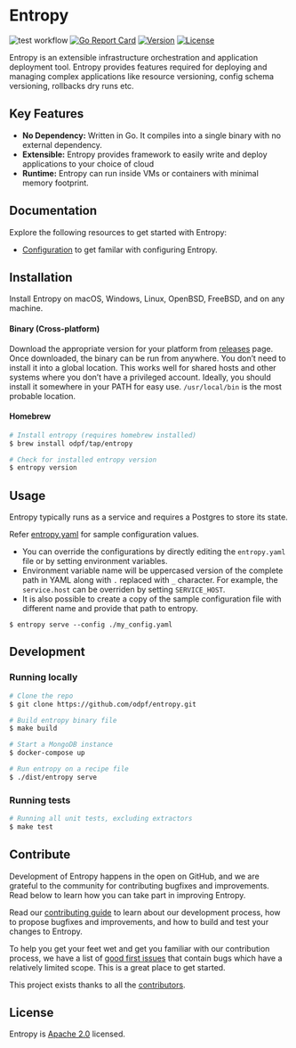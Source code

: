 # Entropy

![test workflow](https://github.com/odpf/entropy/actions/workflows/test.yml/badge.svg)
[![Go Report Card](https://goreportcard.com/badge/github.com/odpf/entropy)](https://goreportcard.com/report/github.com/odpf/entropy)
[![Version](https://img.shields.io/github/v/release/odpf/entropy?logo=semantic-release)](Version)
[![License](https://img.shields.io/badge/License-Apache%202.0-blue.svg?logo=apache)](LICENSE)

Entropy is an extensible infrastructure orchestration and application deployment tool. Entropy provides features
required for deploying and managing complex applications like resource versioning, config schema versioning, rollbacks
dry runs etc.

## Key Features

- **No Dependency:** Written in Go. It compiles into a single binary with no external dependency.
- **Extensible:** Entropy provides framework to easily write and deploy applications to your choice of cloud
- **Runtime:** Entropy can run inside VMs or containers with minimal memory footprint.

## Documentation

Explore the following resources to get started with Entropy:

- [Configuration](./docs/reference/configuration.md) to get familar with configuring Entropy.

## Installation

Install Entropy on macOS, Windows, Linux, OpenBSD, FreeBSD, and on any machine.

#### Binary (Cross-platform)

Download the appropriate version for your platform from [releases](https://github.com/odpf/entropy/releases) page. Once
downloaded, the binary can be run from anywhere. You don’t need to install it into a global location. This works well
for shared hosts and other systems where you don’t have a privileged account. Ideally, you should install it somewhere
in your PATH for easy use. `/usr/local/bin` is the most probable location.

#### Homebrew

```sh
# Install entropy (requires homebrew installed)
$ brew install odpf/tap/entropy

# Check for installed entropy version
$ entropy version
```

## Usage

Entropy typically runs as a service and requires a Postgres to store its state.

Refer [entropy.yaml](./entropy.yaml) for sample configuration values. 

* You can override the configurations by directly editing the `entropy.yaml` file or by setting environment variables.
* Environment variable name will be uppercased version of the complete path in YAML along with `.` replaced with `_` character. For example, the `service.host` can be overriden by setting `SERVICE_HOST`.
* It is also possible to create a copy of the sample configuration file with different name and provide that path to entropy.

```shell
$ entropy serve --config ./my_config.yaml
```

## Development

### Running locally

```sh
# Clone the repo
$ git clone https://github.com/odpf/entropy.git

# Build entropy binary file
$ make build

# Start a MongoDB instance
$ docker-compose up

# Run entropy on a recipe file
$ ./dist/entropy serve

```

### Running tests

```sh
# Running all unit tests, excluding extractors
$ make test
```

## Contribute

Development of Entropy happens in the open on GitHub, and we are grateful to the community for contributing bugfixes and
improvements. Read below to learn how you can take part in improving Entropy.

Read our [contributing guide](https://odpf.github.io/entropy/docs/contribute/contributing) to learn about our
development process, how to propose bugfixes and improvements, and how to build and test your changes to Entropy.

To help you get your feet wet and get you familiar with our contribution process, we have a list
of [good first issues](https://github.com/odpf/entropy/labels/good%20first%20issue) that contain bugs which have a
relatively limited scope. This is a great place to get started.

This project exists thanks to all the [contributors](https://github.com/odpf/entropy/graphs/contributors).

## License

Entropy is [Apache 2.0](LICENSE) licensed.
